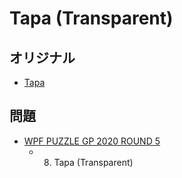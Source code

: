 # Tapa (Transparent)

## オリジナル
- [Tapa](tapa.md)

## 問題
- [WPF PUZZLE GP 2020 ROUND 5](../questions/wpfpgp2020-5.md)
	- 8. Tapa (Transparent)
